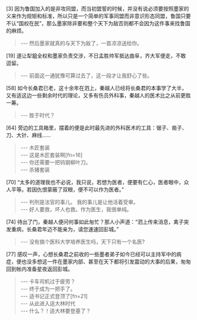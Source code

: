 
[3] 因为鲁国加入的是非攻同盟，而当初盟誓的时候，并没有说必须要按照墨家的义来作为规矩和标准，所以只是一个简单的军事同盟而非意识形态同盟，鲁国只要不认“国权在民”，那么墨家除非要和整个天下为敌否则都不会因为这件事来找鲁国的麻烦。
>--- 然后墨家就真的与天下为敌了，一首凉凉送给你。<br>

[19] 遂让犁鉏全权和墨家负责交涉，不日孟胜帅军抵达曲阜，齐大军便走，不敢逗留。
>--- 前面这一通犹豫可算过去了，这一段才让我舒心了些。<br>

[58] 如今长桑君已老，这十余年在泗上，秦越人已经将长桑君的本事学了大半，又有适这边一些剩余时代的理论，又多有伤员外科事，秦越人的医术比之从前更胜一筹。
>--- 胜于时代？<br>

[64] 旁边的工具箱里，摆着的便是此时最先进的外科医术的工具：锯子、凿子、刀、大针、麻线……
>--- 木匠套装<br>
>--- 这是木匠套装啊[fn=16]<br>
>--- 你还需要一把钨钢柳叶刀。<br>
>--- 杀猪套装<br>

[70] “太多的道理我也不必说，我只说，若想为医者，便要有仁心，医者眼中，众人平等。若因仇恨蒙蔽了双眼，便不可以作为医者。”
>--- 判刑是法官的事儿。
我的事儿是让他活着受审。<br>
>--- 好人要救，坏人也救。作为医生，我很单纯。<br>

[74] 待出了门，秦越人便问何事如此匆忙？那人小声道：“泗上传来消息，禽子突发重病，长桑君年迈不能亲为，请您速速回彭城。”
>--- 没有搞个医科大学培养医生吗，天下只有一个名医?<br>

[77] 感叹一声，心想长桑君之前收的一些墨者弟子如今已经可以主持军中的病症，便也没多想这一件在墨家内部、甚至在天下都将引发震动的大事的后果，匆匆回到帐内准备星夜返回彭城。
>--- 卡车司机过于疲劳？<br>
>--- 终于成为一把手了。<br>
>--- 适书记正式登顶了[fn=21]<br>
>--- 从此进入适大林时代<br>
>--- 什么？！适大林要登基了？<br>
